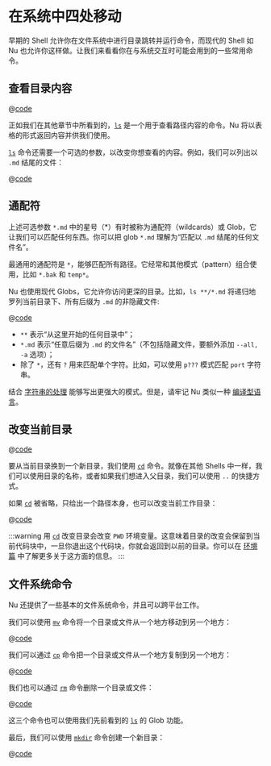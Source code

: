 # 在系统中四处移动

早期的 Shell 允许你在文件系统中进行目录跳转并运行命令，而现代的 Shell 如 Nu 也允许你这样做。让我们来看看你在与系统交互时可能会用到的一些常用命令。

## 查看目录内容

@[code](@snippets/moving_around/ls_example.sh)

正如我们在其他章节中所看到的，[`ls`](/commands/docs/ls.md) 是一个用于查看路径内容的命令。Nu 将以表格的形式返回内容并供我们使用。

[`ls`](/commands/docs/ls.md) 命令还需要一个可选的参数，以改变你想查看的内容。例如，我们可以列出以 `.md` 结尾的文件：

@[code](@snippets/moving_around/ls_shallow_glob_example.sh)

## 通配符

上述可选参数 `*.md` 中的星号（\*）有时被称为通配符（wildcards）或 Glob，它让我们可以匹配任何东西。你可以把 glob `*.md` 理解为“匹配以 `.md` 结尾的任何文件名”。

最通用的通配符是 `*`，能够匹配所有路径。它经常和其他模式（pattern）组合使用，比如 `*.bak` 和 `temp*`。

Nu 也使用现代 Globs，它允许你访问更深的目录。比如，`ls **/*.md` 将递归地罗列当前目录下、所有后缀为 `.md` 的非隐藏文件:

@[code](@snippets/moving_around/ls_deep_glob_example.sh)

- `**` 表示“从这里开始的任何目录中”；
- `*.md` 表示“任意后缀为 `.md` 的文件名”（不包括隐藏文件，要额外添加 `--all, -a` 选项）；
- 除了 `*`，还有 `?` 用来匹配单个字符。比如，可以使用 `p???` 模式匹配 `port` 字符串。

结合 [字符串的处理](/zh-CN/book/working_with_strings.md) 能够写出更强大的模式。但是，请牢记 Nu 类似一种 [编译型语言](/zh-CN/book/thinking_in_nu.md#把-nushell-想象成一种编译型语言)。

## 改变当前目录

@[code](@snippets/book/moving_around/cd_example.nu)

要从当前目录换到一个新目录，我们使用 [`cd`](/commands/docs/cd.md) 命令。就像在其他 Shells 中一样，我们可以使用目录的名称，或者如果我们想进入父目录，我们可以使用 `..` 的快捷方式。

如果 [`cd`](/commands/docs/cd.md) 被省略，只给出一个路径本身，也可以改变当前工作目录：

@[code](@snippets/book/moving_around/cd_without_command_example.nu)

:::warning
用 [`cd`](/commands/docs/cd.md) 改变目录会改变 `PWD` 环境变量。这意味着目录的改变会保留到当前代码块中，一旦你退出这个代码块，你就会返回到以前的目录。你可以在 [环境篇](environment.md) 中了解更多关于这方面的信息。
:::

## 文件系统命令

Nu 还提供了一些基本的文件系统命令，并且可以跨平台工作。

我们可以使用 [`mv`](/commands/docs/mv.md) 命令将一个目录或文件从一个地方移动到另一个地方：

@[code](@snippets/moving_around/mv_example.sh)

我们可以通过 [`cp`](/commands/docs/cp.md) 命令把一个目录或文件从一个地方复制到另一个地方：

@[code](@snippets/moving_around/cp_example.sh)

我们也可以通过 [`rm`](/commands/docs/rm.md) 命令删除一个目录或文件：

@[code](@snippets/moving_around/rm_example.sh)

这三个命令也可以使用我们先前看到的 [`ls`](/commands/docs/ls.md) 的 Glob 功能。

最后，我们可以使用 [`mkdir`](/commands/docs/mkdir.md) 命令创建一个新目录：

@[code](@snippets/moving_around/mkdir_example.sh)
